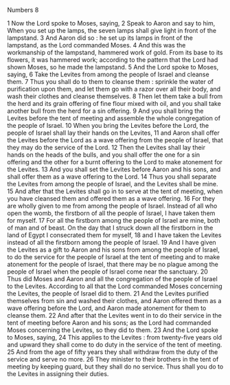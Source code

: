 Numbers 8

1	Now the Lord spoke to Moses, saying,
2	Speak to Aaron and say to him, When you set up the lamps, the seven lamps shall give light in front of the lampstand.
3	And Aaron did so : he set up its lamps in front of the lampstand, as the Lord commanded Moses.
4	And this was the workmanship of the lampstand, hammered work of gold. From its base to its flowers, it was hammered work; according to the pattern that the Lord had shown Moses, so he made the lampstand.
5	And the Lord spoke to Moses, saying,
6	Take the Levites from among the people of Israel and cleanse them.
7	Thus you shall do to them to cleanse them : sprinkle the water of purification upon them, and let them go with a razor over all their body, and wash their clothes and cleanse themselves.
8	Then let them take a bull from the herd and its grain offering of fine flour mixed with oil, and you shall take another bull from the herd for a sin offering.
9	And you shall bring the Levites before the tent of meeting and assemble the whole congregation of the people of Israel.
10	When you bring the Levites before the Lord, the people of Israel shall lay their hands on the Levites,
11	and Aaron shall offer the Levites before the Lord as a wave offering from the people of Israel, that they may do the service of the Lord.
12	Then the Levites shall lay their hands on the heads of the bulls, and you shall offer the one for a sin offering and the other for a burnt offering to the Lord to make atonement for the Levites.
13	And you shall set the Levites before Aaron and his sons, and shall offer them as a wave offering to the Lord.
14	Thus you shall separate the Levites from among the people of Israel, and the Levites shall be mine.
15	And after that the Levites shall go in to serve at the tent of meeting, when you have cleansed them and offered them as a wave offering.
16	For they are wholly given to me from among the people of Israel. Instead of all who open the womb, the firstborn of all the people of Israel, I have taken them for myself.
17	For all the firstborn among the people of Israel are mine, both of man and of beast. On the day that I struck down all the firstborn in the land of Egypt I consecrated them for myself,
18	and I have taken the Levites instead of all the firstborn among the people of Israel.
19	And I have given the Levites as a gift to Aaron and his sons from among the people of Israel, to do the service for the people of Israel at the tent of meeting and to make atonement for the people of Israel, that there may be no plague among the people of Israel when the people of Israel come near the sanctuary.
20	Thus did Moses and Aaron and all the congregation of the people of Israel to the Levites. According to all that the Lord commanded Moses concerning the Levites, the people of Israel did to them.
21	And the Levites purified themselves from sin and washed their clothes, and Aaron offered them as a wave offering before the Lord, and Aaron made atonement for them to cleanse them.
22	And after that the Levites went in to do their service in the tent of meeting before Aaron and his sons; as the Lord had commanded Moses concerning the Levites, so they did to them.
23	And the Lord spoke to Moses, saying,
24	This applies to the Levites : from twenty-five years old and upward they shall come to do duty in the service of the tent of meeting.
25	And from the age of fifty years they shall withdraw from the duty of the service and serve no more.
26	They minister to their brothers in the tent of meeting by keeping guard, but they shall do no service. Thus shall you do to the Levites in assigning their duties.

